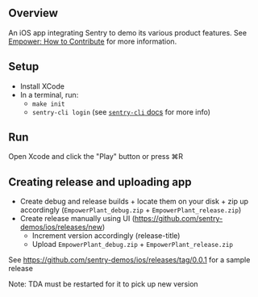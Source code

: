 ## Overview

An iOS app integrating Sentry to demo its various product features. See [Empower: How to Contribute](https://www.notion.so/sentry/Empower-How-to-Contribute-3190417cf9b14e7c895fb352d5c28bd6#0a64b16867e9418abc027f2450635510) for more information.

## Setup
- Install XCode
- In a terminal, run: 
    - `make init`
    - `sentry-cli login` (see [`sentry-cli` docs](https://docs.sentry.io/product/cli/) for more info)

## Run
Open Xcode and click the "Play" button or press ⌘R 

## Creating release and uploading app
    
- Create debug and release builds + locate them on your disk + zip up accordingly (`EmpowerPlant_debug.zip` + `EmpowerPlant_release.zip`)
- Create release manually using UI (https://github.com/sentry-demos/ios/releases/new)
    - Increment version accordingly (release-title)
    - Upload `EmpowerPlant_debug.zip` + `EmpowerPlant_release.zip`

See https://github.com/sentry-demos/ios/releases/tag/0.0.1 for a sample release

Note: TDA must be restarted for it to pick up new version
